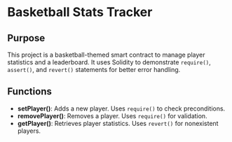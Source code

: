 # Basketball Stats Tracker

## Purpose
This project is a basketball-themed smart contract to manage player statistics and a leaderboard. It uses Solidity to demonstrate `require()`, `assert()`, and `revert()` statements for better error handling.


## Functions
- **setPlayer()**: Adds a new player. Uses `require()` to check preconditions.
- **removePlayer()**: Removes a player. Uses `require()` for validation.
- **getPlayer()**: Retrieves player statistics. Uses `revert()` for nonexistent players.
